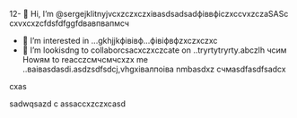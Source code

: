 12- 👋  Hi, I’m @sergejklitnyjvcxzczxczxівasdsadsadфіввфіczxccvxzczaSASc cxvxcxzcfdsfdfggfdвавпвапмсч
- 👀 I’m interested in ...gkhjjkфівівф...фівіфвфzxczxczxc
- 💞️ I’m lookisdng to collaborcsacxczxczcate on ..tryrtytryrty.abczlh
чсим Howям to reacczсмчсмчсxzx me ..ваіваsdasdі.asdzsdfsdcj,vhgxівалпоіва nmbasdxz
счмasdfasdfsadcx
<!---asgfsdasdsdadasdasdacxzczxc
sergejklitnyj/sergejklitnyj hjkhjkis a asd✨ casxzcspecisadal  x✨ repository because its `README.md` (this filevc) appears on your GitHиcvbаub profile.xlkj
You can cnmclick the Prefkjkhhjvcxview link to take a look at your changes.adsdsa
--->cxas
sadwqsazd
c
assaccxzczxcasd
